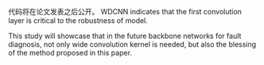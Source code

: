 代码将在论文发表之后公开。
WDCNN indicates that the first convolution layer is critical to the robustness of model. 


This study will showcase that in the future backbone networks for fault diagnosis, not only wide convolution kernel is needed, but also the blessing of the method proposed in this paper.
